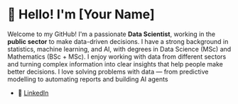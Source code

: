 # 👋 Hello! I'm [Your Name]

Welcome to my GitHub! I'm a passionate **Data Scientist**, working in the **public sector** to make data-driven decisions. I have a strong background in statistics, machine learning, and AI, with degrees in Data Science (MSc) and Mathematics (BSc + MSc). I enjoy working with data from different sectors and turning complex information into clear insights that help people make better decisions. I love solving problems with data — from predictive modelling to automating reports and building AI agents



- 💼 [LinkedIn]([https://www.linkedin.com/in/your-profile](https://www.linkedin.com/in/subham-kumar-singh-bb03001a0/))
  


